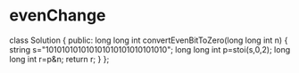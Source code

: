 # evenChange


class Solution {
  public:
    long long int convertEvenBitToZero(long long int n) {
        string s="101010101010101010101010101010";
long long int p=stoi(s,0,2);
long long int r=p&n;
return r;
    }
};
